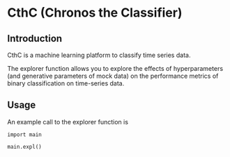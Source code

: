 # CthC (Chronos the Classifier)

## Introduction
CthC is a machine learning platform to classify time series data.

The explorer function allows you to explore the effects of hyperparameters (and generative parameters of mock data) on the performance metrics of binary classification on time-series data.

## Usage
An example call to the explorer function is
```
import main
  
main.expl()
```

